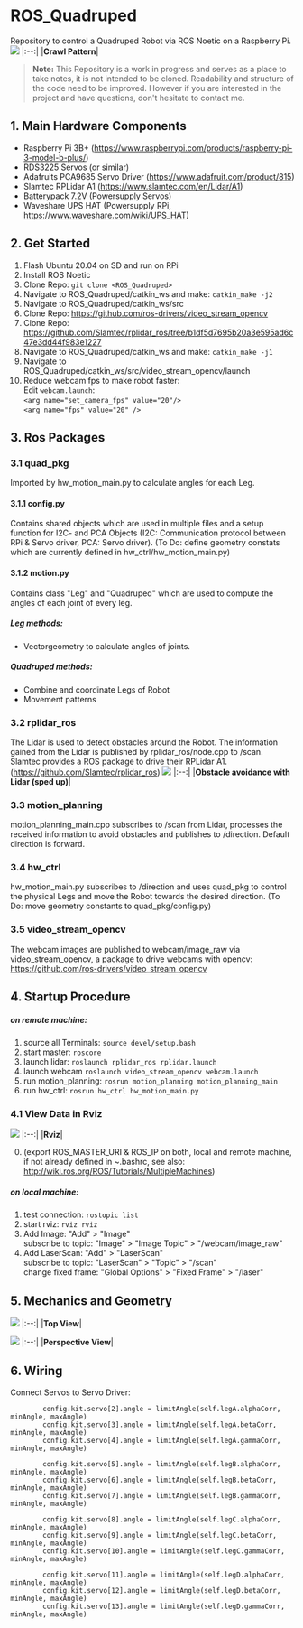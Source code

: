 # ROS_Quadruped

Repository to control a Quadruped Robot via ROS Noetic on a Raspberry Pi.
![](media_files/20221017_184835.gif)
|:--:|
|<b>Crawl Pattern</b>|


>**Note:**
>This Repository is a work in progress and serves as a place to take notes, it is not intended to be cloned. Readability and structure of the code need to be improved. However if you are interested in the project and have questions, don't hesitate to contact me.


## 1. Main Hardware Components
- Raspberry Pi 3B+ (https://www.raspberrypi.com/products/raspberry-pi-3-model-b-plus/)
- RDS3225 Servos (or similar) 
- Adafruits PCA9685 Servo Driver (https://www.adafruit.com/product/815)
- Slamtec RPLidar A1 (https://www.slamtec.com/en/Lidar/A1)
- Batterypack 7.2V (Powersupply Servos)
- Waveshare UPS HAT (Powersupply RPi, https://www.waveshare.com/wiki/UPS_HAT)

## 2. Get Started
1. Flash Ubuntu 20.04 on SD and run on RPi
2. Install ROS Noetic
3. Clone Repo: `git clone <ROS_Quadruped>` 
4. Navigate to ROS_Quadruped/catkin_ws and make: `catkin_make -j2`  
5. Navigate to ROS_Quadruped/catkin_ws/src  
6. Clone Repo: https://github.com/ros-drivers/video_stream_opencv
7. Clone Repo: https://github.com/Slamtec/rplidar_ros/tree/b1df5d7695b20a3e595ad6c47e3dd44f983e1227
8. Navigate to ROS_Quadruped/catkin_ws and make: `catkin_make -j1`
9. Navigate to ROS_Quadruped/catkin_ws/src/video_stream_opencv/launch
10. Reduce webcam fps to make robot faster:  
    Edit `webcam.launch`:  
    `<arg name="set_camera_fps" value="20"/>`  
    `<arg name="fps" value="20" />`     

## 3. Ros Packages

### 3.1 quad_pkg
Imported by hw_motion_main.py to calculate angles for each Leg.
#### 3.1.1 config.py
Contains shared objects which are used in multiple files and a setup function for I2C- and PCA Objects (I2C: Communication protocol between RPi & Servo driver, PCA: Servo driver).
(To Do: define geometry constats which are currently defined in hw_ctrl/hw_motion_main.py)
#### 3.1.2 motion.py
Contains class "Leg" and "Quadruped" which are used to compute the angles of each joint of every leg. 
##### Leg methods:
- Vectorgeometry to calculate angles of joints.
##### Quadruped methods:
- Combine and coordinate Legs of Robot
- Movement patterns

### 3.2 rplidar_ros
The Lidar is used to detect obstacles around the Robot. The information gained from the Lidar is published by rplidar_ros/node.cpp to /scan. Slamtec provides a ROS package to drive their RPLidar A1. (https://github.com/Slamtec/rplidar_ros)
![](media_files/20221017_184533.gif)
|:--:|
|<b>Obstacle avoidance with Lidar (sped up)</b>|

### 3.3 motion_planning
motion_planning_main.cpp subscribes to /scan from Lidar, processes the received information to avoid obstacles and publishes to /direction. Default direction is forward.

### 3.4 hw_ctrl
hw_motion_main.py subscribes to /direction and uses quad_pkg to control the physical Legs and move the Robot towards the desired direction. 
(To Do: move geometry constants to quad_pkg/config.py)

### 3.5 video_stream_opencv
The webcam images are published to webcam/image_raw via video_stream_opencv, a package to drive webcams with opencv: https://github.com/ros-drivers/video_stream_opencv

## 4. Startup Procedure 
##### on remote machine:
1. source all Terminals:  `source devel/setup.bash`
2. start master:          `roscore`
3. launch lidar:          `roslaunch rplidar_ros rplidar.launch`
4. launch webcam          `roslaunch video_stream_opencv webcam.launch`
5. run motion_planning:   `rosrun motion_planning motion_planning_main`
6. run hw_ctrl:           `rosrun hw_ctrl hw_motion_main.py`

### 4.1 View Data in Rviz
![](media_files/Screenshot.jpeg)
|:--:|
|<b>Rviz</b>|

0. (export ROS_MASTER_URI & ROS_IP on both, local and remote machine,  
   if not already defined in ~.bashrc, see also: http://wiki.ros.org/ROS/Tutorials/MultipleMachines)  
##### on local machine:
1. test connection:     `rostopic list`
2. start rviz:          `rviz rviz`
3. Add Image:           "Add" > "Image"  
   subscribe to topic:  "Image" > "Image Topic" > "/webcam/image_raw"
5. Add LaserScan:       "Add" > "LaserScan"  
   subscribe to topic:  "LaserScan" > "Topic" > "/scan"  
   change fixed frame:  "Global Options" > "Fixed Frame" > "/laser"

## 5. Mechanics and Geometry
![](media_files/Top_view.jpeg)
|:--:|
|<b>Top View</b>|

![](media_files/Perspective_view.jpeg)
|:--:|
|<b>Perspective View</b>|

## 6. Wiring

Connect Servos to Servo Driver:
```     
        config.kit.servo[2].angle = limitAngle(self.legA.alphaCorr, minAngle, maxAngle)
        config.kit.servo[3].angle = limitAngle(self.legA.betaCorr, minAngle, maxAngle)
        config.kit.servo[4].angle = limitAngle(self.legA.gammaCorr, minAngle, maxAngle)

        config.kit.servo[5].angle = limitAngle(self.legB.alphaCorr, minAngle, maxAngle)
        config.kit.servo[6].angle = limitAngle(self.legB.betaCorr, minAngle, maxAngle)
        config.kit.servo[7].angle = limitAngle(self.legB.gammaCorr, minAngle, maxAngle)

        config.kit.servo[8].angle = limitAngle(self.legC.alphaCorr, minAngle, maxAngle)
        config.kit.servo[9].angle = limitAngle(self.legC.betaCorr, minAngle, maxAngle)
        config.kit.servo[10].angle = limitAngle(self.legC.gammaCorr, minAngle, maxAngle)

        config.kit.servo[11].angle = limitAngle(self.legD.alphaCorr, minAngle, maxAngle)
        config.kit.servo[12].angle = limitAngle(self.legD.betaCorr, minAngle, maxAngle)
        config.kit.servo[13].angle = limitAngle(self.legD.gammaCorr, minAngle, maxAngle)
```
